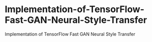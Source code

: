 # Implementation-of-TensorFlow-Fast-GAN-Neural-Style-Transfer
Implementation of TensorFlow Fast GAN Neural Style Transfer 



